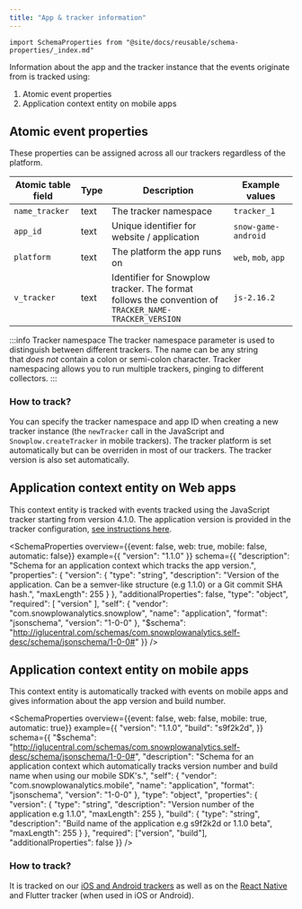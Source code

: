 ```yaml
---
title: "App & tracker information"
---
```


```mdx-code-block
import SchemaProperties from "@site/docs/reusable/schema-properties/_index.md"
```

Information about the app and the tracker instance that the events originate from is tracked using:

1. Atomic event properties
2. Application context entity on mobile apps

## Atomic event properties

These properties can be assigned across all our trackers regardless of the platform.

Atomic table field | Type | Description | Example values
---|---|---|---
`name_tracker` | text | The tracker namespace | `tracker_1`
`app_id` | text | Unique identifier for website / application | `snow-game-android`
`platform` | text | The platform the app runs on | `web`, `mob`, `app`
`v_tracker` | text | Identifier for Snowplow tracker. The format follows the convention of `TRACKER_NAME-TRACKER_VERSION` | `js-2.16.2`

:::info Tracker namespace
The tracker namespace parameter is used to distinguish between different trackers. The name can be any string that _does not_ contain a colon or semi-colon character. Tracker namespacing allows you to run multiple trackers, pinging to different collectors.
:::

### How to track?

You can specify the tracker namespace and app ID when creating a new tracker instance (the `newTracker` call in the JavaScript and `Snowplow.createTracker` in mobile trackers).
The tracker platform is set automatically but can be overriden in most of our trackers.
The tracker version is also set automatically.

## Application context entity on Web apps

This context entity is tracked with events tracked using the JavaScript tracker starting from version 4.1.0.
The application version is provided in the tracker configuration, [see instructions here](/docs/sources/trackers/web-trackers/tracking-events/index.md#setting-application-version).

<SchemaProperties
  overview={{event: false, web: true, mobile: false, automatic: false}}
  example={{
    "version": "1.1.0"
  }}
  schema={{ "description": "Schema for an application context which tracks the app version.", "properties": { "version": { "type": "string", "description": "Version of the application. Can be a semver-like structure (e.g 1.1.0) or a Git commit SHA hash.", "maxLength": 255 } }, "additionalProperties": false, "type": "object", "required": [ "version" ], "self": { "vendor": "com.snowplowanalytics.snowplow", "name": "application", "format": "jsonschema", "version": "1-0-0" }, "$schema": "http://iglucentral.com/schemas/com.snowplowanalytics.self-desc/schema/jsonschema/1-0-0#" }} />


## Application context entity on mobile apps

This context entity is automatically tracked with events on mobile apps and gives information about the app version and build number.

<SchemaProperties
  overview={{event: false, web: false, mobile: true, automatic: true}}
  example={{
    "version": "1.1.0",
    "build": "s9f2k2d",
  }}
  schema={{ "$schema": "http://iglucentral.com/schemas/com.snowplowanalytics.self-desc/schema/jsonschema/1-0-0#", "description": "Schema for an application context which automatically tracks version number and build name when using our mobile SDK's.", "self": { "vendor": "com.snowplowanalytics.mobile", "name": "application", "format": "jsonschema", "version": "1-0-0" }, "type": "object", "properties": { "version": { "type": "string", "description": "Version number of the application e.g 1.1.0", "maxLength": 255 }, "build": { "type": "string", "description": "Build name of the application e.g s9f2k2d or 1.1.0 beta", "maxLength": 255 } }, "required": ["version", "build"], "additionalProperties": false }} />

### How to track?

It is tracked on our [iOS and Android trackers](/docs/sources/trackers/mobile-trackers/tracking-events/platform-and-application-context/index.md#application-context) as well as on the [React Native](/docs/sources/trackers/react-native-tracker/tracking-events/platform-and-application-context/index.md#application-context) and Flutter tracker (when used in iOS or Android).
